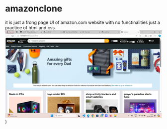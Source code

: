 # amazonclone
it is just a frong page UI of amazon.com website with no functinalities just a practice of html and css
![Preview](screenshot1.png))
